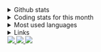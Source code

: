 
<details>
  <summary>Github stats</summary>
  <p align="center">
    <img src="https://github-readme-stats.vercel.app/api?username=terminaldweller&show_icons=true&theme=github_dark&include_all_commits=true"/>
  </p>
</details>
<details>
  <summary>Coding stats for this month</summary>
  <p align="center">
    <!-- <img src="https://wakatime.com/share/@939a2c82-4342-452e-909a-61f1ee5e0b32/701c4356-5bca-42db-b683-926c1f1f5537.svg"/> -->
    <img src="https://wakatime.com/share/@939a2c82-4342-452e-909a-61f1ee5e0b32/848d2f7b-db94-4f3e-8ee0-ab1bd92df765.svg">
  </p>
</details>
<details>
<summary>Most used languages</summary>
  <p align="center">
    <img src="https://github-readme-stats.vercel.app/api/top-langs/?username=terminaldweller&hide=objective-c,plpgsql&theme=github_dark&layout=compact&langs_count=7"/>
  </p>
</details>
<details>
  <summary>Links</summary>
  <p align="left">
    <ul>
      <li><a href="https://stackoverflow.com/story/devi">Stackoverflow developer story</a></li>
      <li><a href="https://blog.terminaldweller.com">My blog thingy</a></li>
      <li><a href="https://www.linkedin.com/in/farzad-sadeghi/">Linkedin</a></li>
    </ul>
  </p>
</details>
<a href="https://github.com/terminaldweller/dockerimages">
  <img src="https://github-readme-stats.vercel.app/api/pin/?username=terminaldweller&repo=dockerimages&theme=github_dark" />
</a>
<a href="https://github.com/terminaldweller/scripts">
  <img src="https://github-readme-stats.vercel.app/api/pin/?username=terminaldweller&repo=scripts&theme=github_dark" />
</a>
<a href="https://github.com/terminaldweller/vagrantboxes">
  <img src="https://github-readme-stats.vercel.app/api/pin/?username=terminaldweller&repo=vagrantboxes&theme=github_dark" />
</a>
